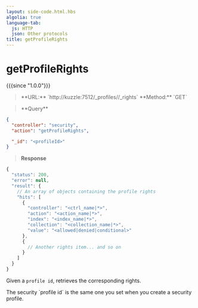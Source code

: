 ```yaml
---
layout: side-code.html.hbs
algolia: true
language-tab:
  js: HTTP
  json: Other protocols
title: getProfileRights
---
```



# getProfileRights

{{{since "1.0.0"}}}



<blockquote class="js">
<p>
**URL:** `http://kuzzle:7512/_profiles/<profileId>/_rights`  
**Method:** `GET`
</p>
</blockquote>

<blockquote class="json">
<p>
**Query**
</p>
</blockquote>

```json
{
  "controller": "security",
  "action": "getProfileRights",

  "_id": "<profileId>"
}
```

>**Response**

```javascript
{
  "status": 200,
  "error": null,
  "result": {
    // An array of objects containing the profile rights
    "hits": [
      {
        "controller": "<ctrl_name|*>",
        "action": "<action_name|*>",
        "index": "<index_name|*>",
        "collection": "<collection_name|*>",
        "value": "<allowed|denied|conditional>"
      },
      {
        // Another rights item... and so on
      }
    ]
  }
}
```

Given a `profile id`, retrieves the corresponding rights.

<aside class="notice">
The security `profile id` is the same one you set when you create a security profile.
</aside>
